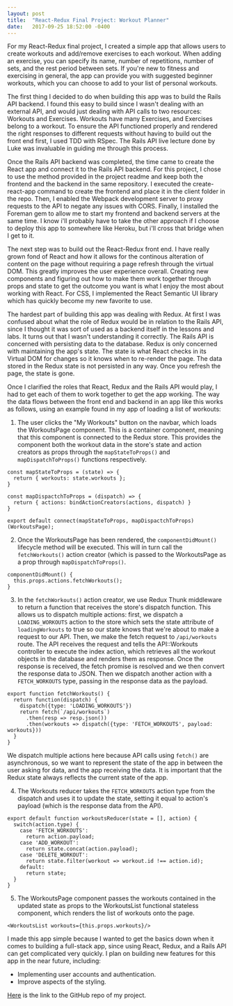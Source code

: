 ```yaml
---
layout: post
title:  "React-Redux Final Project: Workout Planner"
date:   2017-09-25 18:52:00 -0400
---
```



For my React-Redux final project, I created a simple app that allows users to create workouts and add/remove exercises to each workout. When adding an exercise, you can specify its name, number of repetitions, number of sets, and the rest period between sets. If you're new to fitness and exercising in general, the app can provide you with suggested beginner workouts, which you can choose to add to your list of personal workouts.

The first thing I decided to do when building this app was to build the Rails API backend. I found this easy to build since I wasn't dealing with an external API, and would just dealing with API calls to two resources: Workouts and Exercises. Workouts have many Exercises, and Exercises belong to a workout. To ensure the API functioned properly and rendered the right responses to different requests without having to build out the front end first, I used TDD with RSpec. The Rails API live lecture done by Luke was invaluable in guiding me through this process.

Once the Rails API backend was completed, the time came to create the React app and connect it to the Rails API backend. For this project, I chose to use the method provided in the project readme and keep both the frontend and the backend in the same repository. I executed the create-react-app command to create the frontend and place it in the client folder in the repo. Then, I enabled the Webpack development server to proxy requests to the API to negate any issues with CORS. Finally, I installed the Foreman gem to allow me to start my frontend and backend servers at the same time. I know i'll probably have to take the other approach if I choose to deploy this app to somewhere like Heroku, but i'll cross that bridge when I get to it.

The next step was to build out the React-Redux front end. I have really grown fond of React and how it allows for the continous alteration of content on the page without requiring a page refresh through the virtual DOM. This greatly improves the user experience overall. Creating new components and figuring out how to make them work together through props and state to get the outcome you want is what I enjoy the most about working with React. For CSS, I implemented the React Semantic UI library which has quickly become my new favorite to use.

The hardest part of building this app was dealing with Redux. At first I was confused about what the role of Redux would be in relation to the Rails API, since I thought it was sort of used as a backend itself in the lessons and labs. It turns out that I wasn't understanding it correctly. The Rails API is concerned with persisting data to the database. Redux is only concerned with maintaining the app's state. The state is what React checks in its Virtual DOM for changes so it knows when to re-render the page. The data stored in the Redux state is not persisted in any way. Once you refresh the page, the state is gone.

Once I clarified the roles that React, Redux and the Rails API would play, I had to get each of them to work together to get the app working. The way the data flows between the front end and backend in an app like this works as follows, using an example found in my app of loading a list of workouts:

1. The user clicks the "My Workouts" button on the navbar, which loads the WorkoutsPage component. This is a container component, meaning that this component is connected to the Redux store. This provides the component both the workout data in the store's state and action creators as props through the `mapStateToProps()` and `mapDispatchToProps()` functions respectively.

```
const mapStateToProps = (state) => {
  return { workouts: state.workouts };
}

const mapDispactchToProps = (dispatch) => {
  return { actions: bindActionCreators(actions, dispatch) }
}

export default connect(mapStateToProps, mapDispactchToProps)(WorkoutsPage);
```

2. Once the WorkoutsPage has been rendered, the `componentDidMount()` lifecycle method will be executed. This will in turn call the `fetchWorkouts()` action creator (which is passed to the WorkoutsPage as a prop through `mapDispatchToProps()`.

```
componentDidMount() {
  this.props.actions.fetchWorkouts();
}
```

3. In the `fetchWorkouts()` action creator, we use Redux Thunk middleware to return a function that receives the store's dispatch function. This allows us to dispatch multiple actions: first, we dispatch a `LOADING_WORKOUTS` action to the store which sets the state attribute of `loadingWorkouts` to true so our state knows that we're about to make a request to our API. Then, we make the fetch request to `/api/workouts` route. The API receives the request and tells the API::Workouts controller to execute the index action, which retrieves all the workout objects in the database and renders them as response. Once the response is received, the fetch promise is resolved and we then convert the response data to JSON. Then we dispatch another action with a `FETCH_WORKOUTS` type, passing in the response data as the payload.

```
export function fetchWorkouts() {
  return function(dispatch) {
    dispatch({type: 'LOADING_WORKOUTS'})
    return fetch(`/api/workouts`)
      .then(resp => resp.json())
      .then(workouts => dispatch({type: 'FETCH_WORKOUTS', payload: workouts}))
  }
}
```

We dispatch multiple actions here because API calls using `fetch()` are asynchronous, so we want to represent the state of the app in between the user asking for data, and the app receiving the data. It is important that the Redux state always reflects the current state of the app.

4. The Workouts reducer takes the `FETCH_WORKOUTS` action type from the dispatch and uses it to update the state, setting it equal to action's payload (which is the response data from the API).

```
export default function workoutsReducer(state = [], action) {
  switch(action.type) {
    case 'FETCH_WORKOUTS':
      return action.payload;
    case 'ADD_WORKOUT':
      return state.concat(action.payload);
    case 'DELETE_WORKOUT':
      return state.filter(workout => workout.id !== action.id);
    default:
      return state;
  }
}
```

5. The WorkoutsPage component passes the workouts contained in the updated state as props to the WorkoutsList functional stateless component, which renders the list of workouts onto the page.

```
<WorkoutsList workouts={this.props.workouts}/>
```

I made this app simple because I wanted to get the basics down when it comes to building a full-stack app, since using React, Redux, and a Rails API can get complicated very quickly. I plan on building new features for this app in the near future, including:

* Implementing user accounts and authentication.
* Improve aspects of the styling.

[Here](https://github.com/Jschles1/workout-planner) is the link to the GitHub repo of my project.

